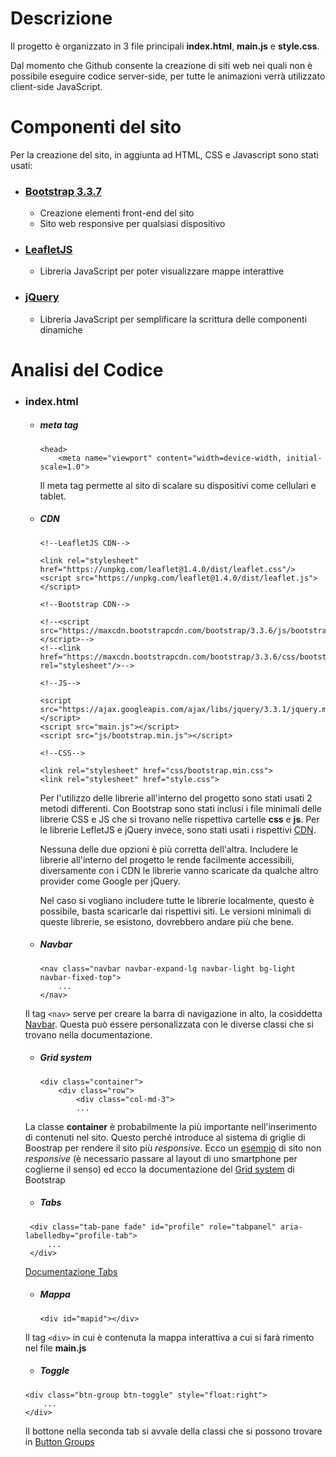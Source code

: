 # Descrizione

Il progetto è organizzato in 3 file principali __index.html__, __main.js__ e __style.css__.

Dal momento che Github consente la creazione di siti web nei quali non è possibile eseguire codice server-side, per tutte le animazioni verrà utilizzato client-side JavaScript.

# Componenti del sito

Per la creazione del sito, in aggiunta ad HTML, CSS e Javascript sono stati usati:

* ### [Bootstrap 3.3.7](https://getbootstrap.com/docs/3.3/)
  * Creazione elementi front-end del sito
  * Sito web responsive per qualsiasi dispositivo
  
* ### [LeafletJS](https://leafletjs.com)
  * Libreria JavaScript per poter visualizzare mappe interattive
  
* ### [jQuery](https://jquery.com)
  * Libreria JavaScript per semplificare la scrittura delle componenti dinamiche
  
# Analisi del Codice

* ### index.html

  * ##### meta tag 
    ```
    <head>
        <meta name="viewport" content="width=device-width, initial-scale=1.0">
    ```
    Il meta tag permette al sito di scalare su dispositivi come cellulari e tablet.
 
  * ##### CDN

    ```
    <!--LeafletJS CDN-->

    <link rel="stylesheet" href="https://unpkg.com/leaflet@1.4.0/dist/leaflet.css"/>
    <script src="https://unpkg.com/leaflet@1.4.0/dist/leaflet.js"></script>

    <!--Bootstrap CDN-->

    <!--<script src="https://maxcdn.bootstrapcdn.com/bootstrap/3.3.6/js/bootstrap.min.js"></script>-->
    <!--<link href="https://maxcdn.bootstrapcdn.com/bootstrap/3.3.6/css/bootstrap.min.css" rel="stylesheet"/>-->

    <!--JS-->

    <script src="https://ajax.googleapis.com/ajax/libs/jquery/3.3.1/jquery.min.js"></script>
    <script src="main.js"></script>
    <script src="js/bootstrap.min.js"></script>

    <!--CSS-->

    <link rel="stylesheet" href="css/bootstrap.min.css">
    <link rel="stylesheet" href="style.css">
    ```
    Per l'utilizzo delle librerie all'interno del progetto sono stati usati 2 metodi differenti.
    Con Bootstrap sono stati inclusi i file minimali delle librerie CSS e JS che si trovano nelle rispettiva cartelle __css__ e     __js__.
    Per le librerie LefletJS e jQuery invece, sono stati usati i rispettivi [CDN](https://it.wikipedia.org/wiki/Content_Delivery_Network).

    Nessuna delle due opzioni è più corretta dell'altra. Includere le librerie all'interno del progetto le rende facilmente accessibili, diversamente con i CDN le librerie vanno scaricate da qualche altro provider come Google per jQuery.

    Nel caso si vogliano includere tutte le librerie localmente, questo è possibile, basta scaricarle dai rispettivi siti. Le versioni minimali di queste librerie, se esistono, dovrebbero andare più che bene.
    
   * ##### Navbar

     ```
     <nav class="navbar navbar-expand-lg navbar-light bg-light navbar-fixed-top">
         ...
     </nav>
     ```

    Il tag `<nav>` serve per creare la barra di navigazione in alto, la cosiddetta [Navbar](https://getbootstrap.com/docs/3.3/components/#navbar).
    Questa può essere personalizzata con le diverse classi che si trovano nella documentazione.
    
   * ##### Grid system

     ```
     <div class="container">
         <div class="row">
             <div class="col-md-3">
             ...
     ```
    
    La classe __container__ è probabilmente la più importante nell'inserimento di contenuti nel sito.
    Questo perché introduce al sistema di griglie di Boostrap per rendere il sito più _responsive_.
    Ecco un [esempio](https://getbootstrap.com/docs/3.3/examples/non-responsive/) di sito non _responsive_ (è necessario passare al layout di uno smartphone per coglierne il senso) ed ecco la documentazione del [Grid system](https://getbootstrap.com/docs/4.0/layout/grid/) di Bootstrap
    
   * ##### Tabs
   
    ```
     <div class="tab-pane fade" id="profile" role="tabpanel" aria-labelledby="profile-tab">
         ...
     </div>
    ```
   
   [Documentazione Tabs](https://getbootstrap.com/docs/3.3/components/#nav-tabs)
   
   * ##### Mappa

     ```
     <div id="mapid"></div>
     ```
    
    Il tag `<div>` in cui è contenuta la mappa interattiva a cui si farà rimento nel file __main.js__
    
   * ##### Toggle
   
    ```
    <div class="btn-group btn-toggle" style="float:right"> 
        ...
    </div>
    ```
   
   Il bottone nella seconda tab si avvale della classi che si possono trovare in [Button Groups](https://getbootstrap.com/docs/3.3/components/#btn-groups)
